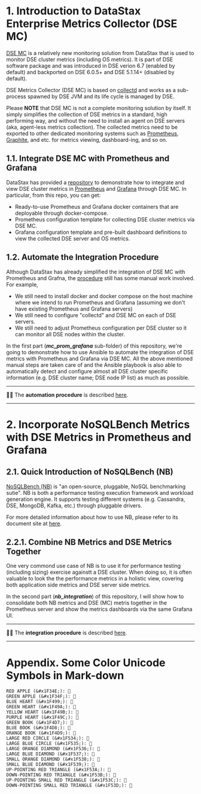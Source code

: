 # 1. Introduction to DataStax Enterprise Metrics Collector (DSE MC) 

[DSE MC](https://docs.datastax.com/en/monitoring/doc/monitoring/opsUseMetricsCollector.html) is a relatively new monitoring solution from DataStax that is used to monitor DSE cluster metrics (including OS metrics). It is part of DSE software package and was introduced in DSE verion 6.7 (enabled by default) and backported on DSE 6.0.5+ and DSE 5.1.14+ (disabled by default).

DSE Metrics Collector (DSE MC) is based on [collectd](https://collectd.org/) and works as a sub-process spawned by DSE JVM and its life cycle is managed by DSE.

Please **NOTE** that DSE MC is not a complete monitoring solution by itself. It simply simplifies the collection of DSE metrics in a standard, high performing way, and without the need to install an agent on DSE servers (aka, agent-less metrics collection). The collected metrics need to be exported to other dedicated  monitoring systems such as [Prometheus](https://prometheus.io/), [Graphite](https://graphiteapp.org/), and etc. for metrics viewing, dashboard-ing, and so on. 

## 1.1. Integrate DSE MC with Prometheus and Grafana

DataStax has provided a [repository](https://github.com/datastax/dse-metric-reporter-dashboards) to demonstrate how to integrate and view DSE cluster metrics in [Prometheus](https://prometheus.io/) and [Grafana](https://grafana.com/) through DSE MC. In particular, from this repo, you can get:
* Ready-to-use Prometheus and Grafana docker containers that are deployable through docker-compose.
* Prometheus configuration template for collecting DSE cluster metrics via DSE MC.
* Grafana configuration template and pre-built dashboard definitions to view the collected DSE server and OS metrics.

## 1.2. Automate the Integration Procedure

Although DataStax has already simplified the integration of DSE MC with Prometheus and Grafna, the [procedure](https://docs.datastax.com/en/monitoring/doc/monitoring/metricsCollector/mcExportMetricsDocker.html) still has some manual work involved. For example,
* We still need to install docker and docker compose on the host machine where we intend to run Prometheus and Grafana (assuming we don't have existing Prometheus and Grafana servers)
* We still need to configure "collectd" and DSE MC on each of DSE servers.
* We still need to adjust Prometheus configuration per DSE cluster so it can monitor all DSE nodes within the cluster.

In the first part (***mc_prom_grafana*** sub-folder) of this repository, we're going to demonstrate how to use Ansible to automate the integration of DSE metrics with Prometheus and Grafana via DSE MC. All the above mentioned manual steps are taken care of and the Ansible playbook is also able to automatically detect and configure almost all DSE cluster specific information (e.g. DSE cluster name; DSE node IP list) as much as possible.

---

&#x1F4D8;&#x1F4D8; The **automation procedure** is described [here](https://github.com/yabinmeng/dse_mc_nb/blob/master/mc_prom_grafana).

---

# 2. Incorporate NoSQLBench Metrics with DSE Metrics in Prometheus and Grafana

## 2.1. Quick Introduction of NoSQLBench (NB)

[NoSQLBench (NB)](https://github.com/nosqlbench/nosqlbench) is "an open-source, pluggable, NoSQL benchmarking sutie". NB is both a performance testing execution framework and workload generation engine. It supports testing different systems (e.g. Cassandra, DSE, MongoDB, Kafka, etc.) through pluggable drivers. 

For more detailed information about how to use NB, please refer to its document site at [here](http://docs.nosqlbench.io/#/). 

## 2.2.1. Combine NB Metrics and DSE Metrics Together 

One very commond use case of NB is to use it for performance testing (including sizing) exercise againstt a DSE cluster. When doing so, it is often valuable to look the the performance metrics in a holistic view, covering both application side metrics and DSE server side metrics.

In the second part (***nb_integration***) of this repository, I will show how to consolidate both NB metrics and DSE (MC) metris together in the Prometheus server and show the metrics dashboards via the same Grafana UI.

---

&#x1F4D8;&#x1F4D8; The **integration procedure** is described [here](https://github.com/yabinmeng/dse_mc_nb/blob/master/mc_prom_grafana).

---

# Appendix. Some Color Unicode Symbols in Mark-down

```
RED APPLE (&#x1F34E;): 🍎
GREEN APPLE (&#x1F34F;): 🍏
BLUE HEART (&#x1F499;): 💙
GREEN HEART (&#x1F49A;): 💚
YELLOW HEART (&#x1F49B;): 💛
PURPLE HEART (&#x1F49C;): 💜
GREEN BOOK (&#x1F4D7;): 📗
BLUE BOOK (&#x1F4D8;): 📘
ORANGE BOOK (&#x1F4D9;): 📙
LARGE RED CIRCLE (&#x1F534;): 🔴
LARGE BLUE CIRCLE (&#x1F535;): 🔵
LARGE ORANGE DIAMOND (&#x1F536;): 🔶
LARGE BLUE DIAMOND (&#x1F537;): 🔷
SMALL ORANGE DIAMOND (&#x1F538;): 🔸
SMALL BLUE DIAMOND (&#x1F539;): 🔹
UP-POINTING RED TRIANGLE (&#x1F53A;): 🔺
DOWN-POINTING RED TRIANGLE (&#x1F53B;): 🔻
UP-POINTING SMALL RED TRIANGLE (&#x1F53C;): 🔼
DOWN-POINTING SMALL RED TRIANGLE (&#x1F53D;): 🔽
```